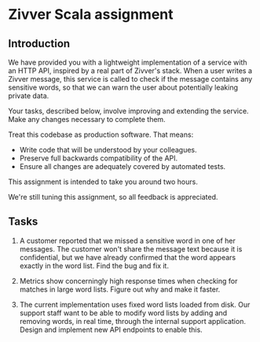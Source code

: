 # Zivver Scala assignment

## Introduction

We have provided you with a lightweight implementation of a service with an
HTTP API, inspired by a real part of Zivver's stack. When a user writes a
Zivver message, this service is called to check if the message contains any
sensitive words, so that we can warn the user about potentially leaking
private data.

Your tasks, described below, involve improving and extending the service.
Make any changes necessary to complete them.

Treat this codebase as production software. That means:
- Write code that will be understood by your colleagues.
- Preserve full backwards compatibility of the API.
- Ensure all changes are adequately covered by automated tests.

This assignment is intended to take you around two hours.

We're still tuning this assignment, so all feedback is appreciated.

## Tasks

1. A customer reported that we missed a sensitive word in one of her
    messages. The customer won't share the message text because it is
    confidential, but we have already confirmed that the word appears
    exactly in the word list. Find the bug and fix it.

2. Metrics show concerningly high response times when checking for matches in
    large word lists. Figure out why and make it faster.

3. The current implementation uses fixed word lists loaded from disk. Our
    support staff want to be able to modify word lists by adding and removing
    words, in real time, through the internal support application. Design and
    implement new API endpoints to enable this.
